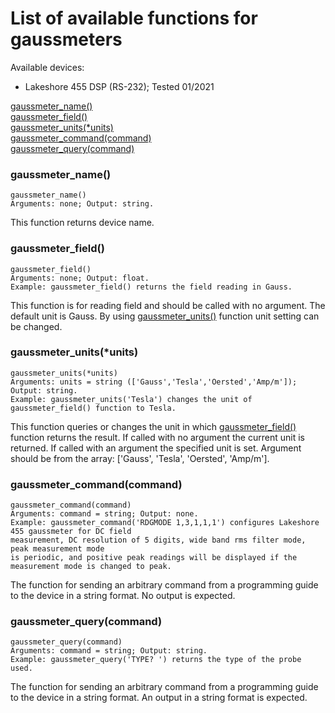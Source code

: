 # List of available functions for gaussmeters

Available devices:
- Lakeshore 455 DSP (RS-232); Tested 01/2021

[gaussmeter_name()](#gaussmeter_name)<br/>
[gaussmeter_field()](#gaussmeter_field)<br/>
[gaussmeter_units(*units)](#gaussmeter_unitsunits)<br/>
[gaussmeter_command(command)](#gaussmeter_commandcommand)<br/>
[gaussmeter_query(command)](#gaussmeter_querycommand)<br/>

### gaussmeter_name()
```python3
gaussmeter_name()
Arguments: none; Output: string.
```
This function returns device name.
### gaussmeter_field()
```python3
gaussmeter_field()
Arguments: none; Output: float.
Example: gaussmeter_field() returns the field reading in Gauss.
```
This function is for reading field and should be called with no argument. The default unit is Gauss. By using [gaussmeter_units()](#gaussmeter_unitsunits) function unit setting can be changed.<br/>
### gaussmeter_units(*units)
```python3
gaussmeter_units(*units)
Arguments: units = string (['Gauss','Tesla','Oersted','Amp/m']); Output: string.
Example: gaussmeter_units('Tesla') changes the unit of gaussmeter_field() function to Tesla.
```
This function queries or changes the unit in which [gaussmeter_field()](#gaussmeter_field) function returns the result. If called with no argument the current unit is returned. If called with an argument the specified unit is set. Argument should be from the array: ['Gauss', 'Tesla', 'Oersted', 'Amp/m'].<br/>
### gaussmeter_command(command)
```python3
gaussmeter_command(command)
Arguments: command = string; Output: none.
Example: gaussmeter_command('RDGMODE 1,3,1,1,1') configures Lakeshore 455 gaussmeter for DC field
measurement, DC resolution of 5 digits, wide band rms filter mode, peak measurement mode
is periodic, and positive peak readings will be displayed if the measurement mode is changed to peak.
```
The function for sending an arbitrary command from a programming guide to the device in a string format. No output is expected.<br/>
### gaussmeter_query(command)
```python3
gaussmeter_query(command)
Arguments: command = string; Output: string.
Example: gaussmeter_query('TYPE? ') returns the type of the probe used.
```
The function for sending an arbitrary command from a programming guide to the device in a string format. An output in a string format is expected.<br/>

